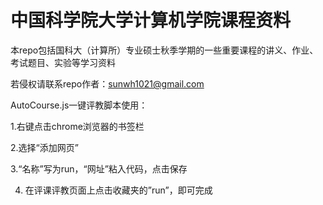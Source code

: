 # 中国科学院大学计算机学院课程资料
本repo包括国科大（计算所）专业硕士秋季学期的一些重要课程的讲义、作业、考试题目、实验等学习资料


若侵权请联系repo作者：sunwh1021@gmail.com


AutoCourse.js一键评教脚本使用：

1.右键点击chrome浏览器的书签栏

2.选择“添加网页”

3.“名称”写为run，“网址”粘入代码，点击保存

4. 在评课评教页面上点击收藏夹的”run”，即可完成
